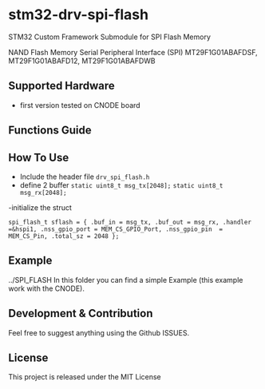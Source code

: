 # stm32-drv-spi-flash
STM32 Custom Framework Submodule for SPI Flash Memory

NAND Flash Memory
Serial Peripheral Interface (SPI)
MT29F1G01ABAFDSF, MT29F1G01ABAFD12, MT29F1G01ABAFDWB

## Supported Hardware

- first version tested on CNODE board

## Functions Guide
## How To Use

- Include the header file `drv_spi_flash.h`
- define 2 buffer
`static uint8_t msg_tx[2048];`
`static uint8_t msg_rx[2048];`

-initialize the struct

`spi_flash_t sflash = {
		.buf_in = msg_tx,
		.buf_out = msg_rx,
		.handler =&hspi1,
		.nss_gpio_port = MEM_CS_GPIO_Port,
		.nss_gpio_pin  = MEM_CS_Pin,
		.total_sz = 2048
};`

## Example

../SPI_FLASH
In this folder you can find a simple Example (this example work with the CNODE).

## Development & Contribution

Feel free to suggest anything using the Github ISSUES.

## License

This project is released under the MIT License
